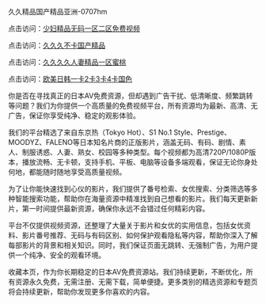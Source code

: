 久久精品国产精品亚洲-0707hm


点击访问：<a href="https://rtj-3zo.pages.dev/">少妇精品无码一区二区免费视频</a>

点击访问：<a href="https://vassv.pages.dev/">久久久不卡国产精品</a>

点击访问：<a href="https://gda-c7m.pages.dev/">久久久久人妻精品一区蜜桃</a>

点击访问：<a href="https://cfad.pages.dev/">欧美日韩一卡2卡3卡4卡国色</a>


你是否在寻找真正的日本AV免费资源，但却遇到广告干扰、低清晰度、频繁跳转等问题？我们为你提供一个高质量的免费视频平台，所有资源均为最新、高清、无广告，保证你享受纯净、稳定的观影体验。

我们的平台精选了来自东京热（Tokyo Hot）、S1 No.1 Style、Prestige、MOODYZ、FALENO等日本知名片商的正版影片，涵盖无码、有码、剧情、素人、制服诱惑、人妻、熟女、校园等多种类型。每个视频都为高清720P/1080P版本，播放流畅、无卡顿，支持手机、平板、电脑等设备多端观看，保证无论你身处何地，都能随时随地享受高质量视频。

为了让你能快速找到心仪的影片，我们提供了番号检索、女优搜索、分类筛选等多种智能搜索功能，帮助你在海量资源中精准找到自己想看的影片。我们每天更新新片，第一时间提供最新资源，确保你永远不会错过任何精彩内容。

平台不仅提供视频资源，还整理了大量关于影片和女优的实用信息，包括女优资料、影片番号推荐、无码与有码区别、如何保护观看隐私等内容，帮助你深入了解每部影片的背景和相关知识。同时，我们保证页面无跳转、无强制广告，为用户提供一个纯净、安全的观看环境。

收藏本页，作为你长期稳定的日本AV免费资源站。我们持续更新，不断优化，所有资源永久免费，无需注册、无需下载，简单便捷。更多类别的精选资源和专题页将会持续更新，帮助你发现更多你喜欢的内容。

<span style="display:none;">[Canonical link](https://github.com/dd54045/68685 ）</span>
